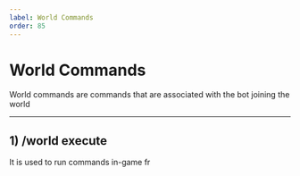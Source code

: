 ```yaml
---
label: World Commands 
order: 85
---
```


# World Commands 
  World commands are commands that are associated with the bot joining the world 
  
  ---

## 1) /world execute 
  It is used to run commands in-game fr
